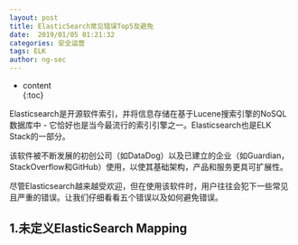 ```yaml
---
layout: post  
title: ElasticSearch常见错误Top5及避免
date:  2019/01/05 01:21:32  
categories: 安全运营
tags: ELK
author: ng-sec  
---
```


* content  
{:toc}

Elasticsearch是开源软件索引，并将信息存储在基于Lucene搜索引擎的NoSQL数据库中 - 它恰好也是当今最流行的索引引擎之一。Elasticsearch也是ELK Stack的一部分。

该软件被不断发展的初创公司（如DataDog）以及已建立的企业（如Guardian，StackOverflow和GitHub）使用，以使其基础架构，产品和服务更具可扩展性。

尽管Elasticsearch越来越受欢迎，但在使用该软件时，用户往往会犯下一些常见且严重的错误。让我们仔细看看五个错误以及如何避免错误。

## 1.未定义ElasticSearch Mapping